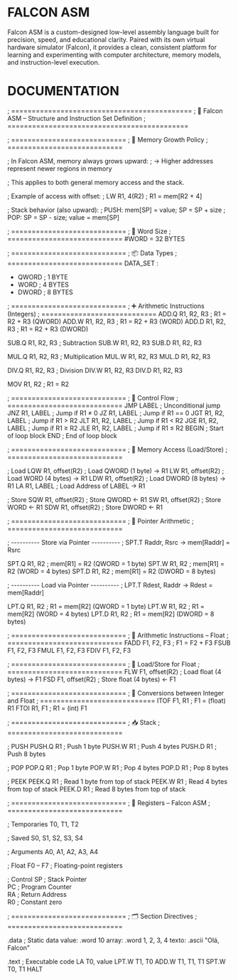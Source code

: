 # FALCON ASM
 Falcon ASM is a custom-designed low-level assembly language built for precision, speed, and educational clarity. Paired with its own virtual hardware simulator (Falcon), it provides a clean, consistent platform for learning and experimenting with computer architecture, memory models, and instruction-level execution.


 # DOCUMENTATION
; ============================================
; 🦅 Falcon ASM – Structure and Instruction Set Definition
; ============================================

; ============================
; 🧠 Memory Growth Policy
; ============================

; In Falcon ASM, memory always grows upward:
; → Higher addresses represent newer regions in memory

; This applies to both general memory access and the stack.

; Example of access with offset:
;   LW   R1, 4(R2)      ; R1 = mem[R2 + 4]

; Stack behavior (also upward):
;   PUSH: mem[SP] = value; SP = SP + size
;   POP:  SP = SP - size; value = mem[SP]

; ============================
; 📏 Word Size
; ============================
#WORD = 32 BYTES

; ============================
; 📦 Data Types
; ============================
DATA_SET : 
 - QWORD   ; 1 BYTE
 - WORD    ; 4 BYTES
 - DWORD   ; 8 BYTES

; ============================
; ➕ Arithmetic Instructions (Integers)
; ============================
ADD.Q  R1, R2, R3     ; R1 = R2 + R3 (QWORD)
ADD.W  R1, R2, R3     ; R1 = R2 + R3 (WORD)
ADD.D  R1, R2, R3     ; R1 = R2 + R3 (DWORD)

SUB.Q  R1, R2, R3     ; Subtraction
SUB.W  R1, R2, R3
SUB.D  R1, R2, R3

MUL.Q  R1, R2, R3     ; Multiplication
MUL.W  R1, R2, R3
MUL.D  R1, R2, R3

DIV.Q  R1, R2, R3     ; Division
DIV.W  R1, R2, R3
DIV.D  R1, R2, R3

MOV    R1, R2           ; R1 = R2

; ============================
; 🔁 Control Flow
; ============================
JMP    LABEL            ; Unconditional jump
JNZ    R1, LABEL        ; Jump if R1 ≠ 0
JZ     R1, LABEL        ; Jump if R1 == 0
JGT    R1, R2, LABEL    ; Jump if R1 > R2
JLT    R1, R2, LABEL    ; Jump if R1 < R2
JGE    R1, R2, LABEL    ; Jump if R1 ≥ R2
JLE    R1, R2, LABEL    ; Jump if R1 ≤ R2
BEGIN                   ; Start of loop block
END                     ; End of loop block

; ============================
; 💾 Memory Access (Load/Store)
; ============================

; Load
LQW    R1, offset(R2)   ; Load QWORD  (1 byte)  → R1
LW     R1, offset(R2)   ; Load WORD   (4 bytes) → R1
LDW    R1, offset(R2)   ; Load DWORD  (8 bytes) → R1
LA     R1, LABEL        ; Load Address of LABEL → R1

; Store
SQW    R1, offset(R2)   ; Store QWORD  ← R1
SW     R1, offset(R2)   ; Store WORD   ← R1
SDW    R1, offset(R2)   ; Store DWORD  ← R1

; ============================
; 🧮 Pointer Arithmetic
; ============================

; ---------- Store via Pointer ----------
; SPT.T Raddr, Rsrc  → mem[Raddr] = Rsrc

SPT.Q  R1, R2        ; mem[R1] = R2 (QWORD = 1 byte)
SPT.W  R1, R2        ; mem[R1] = R2 (WORD  = 4 bytes)
SPT.D  R1, R2        ; mem[R1] = R2 (DWORD = 8 bytes)

; ---------- Load via Pointer ----------
; LPT.T Rdest, Raddr → Rdest = mem[Raddr]

LPT.Q  R1, R2        ; R1 = mem[R2] (QWORD = 1 byte)
LPT.W  R1, R2        ; R1 = mem[R2] (WORD  = 4 bytes)
LPT.D  R1, R2        ; R1 = mem[R2] (DWORD = 8 bytes)

; ============================
; 🔢 Arithmetic Instructions – Float
; ============================
FADD   F1, F2, F3       ; F1 = F2 + F3
FSUB   F1, F2, F3
FMUL   F1, F2, F3
FDIV   F1, F2, F3

; ============================
; 💾 Load/Store for Float
; ============================
FLW    F1, offset(R2)   ; Load float  (4 bytes) → F1
FSD    F1, offset(R2)   ; Store float (4 bytes) ← F1

; ============================
; 🔁 Conversions between Integer and Float
; ============================
ITOF   F1, R1           ; F1 = (float) R1
FTOI   R1, F1           ; R1 = (int) F1

; ============================
; 📥 Stack
; ============================

; PUSH
PUSH.Q R1              ; Push 1 byte
PUSH.W R1              ; Push 4 bytes
PUSH.D R1              ; Push 8 bytes

; POP
POP.Q  R1              ; Pop 1 byte
POP.W  R1              ; Pop 4 bytes
POP.D  R1              ; Pop 8 bytes

; PEEK
PEEK.Q R1              ; Read 1 byte from top of stack
PEEK.W R1              ; Read 4 bytes from top of stack
PEEK.D R1              ; Read 8 bytes from top of stack

; ============================
; 🧠 Registers – Falcon ASM
; ============================

; Temporaries
T0, T1, T2

; Saved
S0, S1, S2, S3, S4

; Arguments
A0, A1, A2, A3, A4

; Float
F0 – F7                ; Floating-point registers

; Control
SP     ; Stack Pointer  
PC     ; Program Counter  
RA     ; Return Address  
R0     ; Constant zero

; ============================
; 🗂️ Section Directives
; ============================

.data
; Static data
value:  .word 10
array:  .word 1, 2, 3, 4
texto:  .ascii "Olá, Falcon"

.text
; Executable code
    LA     T0, value
    LPT.W  T1, T0
    ADD.W  T1, T1, T1
    SPT.W  T0, T1
    HALT
